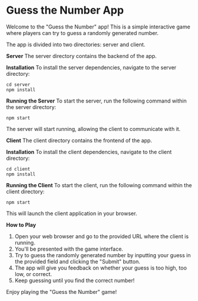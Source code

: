 <h1>Guess the Number App</h1>

Welcome to the "Guess the Number" app! This is a simple interactive game where players can try to guess a randomly generated number.

The app is divided into two directories: server and client.

**Server**
The server directory contains the backend of the app.

**Installation**
To install the server dependencies, navigate to the server directory:

```
cd server
npm install
```

**Running the Server**
To start the server, run the following command within the server directory:

```
npm start
```

The server will start running, allowing the client to communicate with it.

**Client**
The client directory contains the frontend of the app.

**Installation**
To install the client dependencies, navigate to the client directory:

````
cd client
npm install
````

**Running the Client**
To start the client, run the following command within the client directory:

````
npm start
````

This will launch the client application in your browser.

**How to Play**
1. Open your web browser and go to the provided URL where the client is running.
2. You'll be presented with the game interface.
3. Try to guess the randomly generated number by inputting your guess in the provided field and clicking the "Submit" button.
4. The app will give you feedback on whether your guess is too high, too low, or correct.
5. Keep guessing until you find the correct number!

Enjoy playing the "Guess the Number" game!